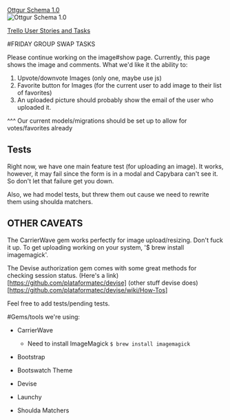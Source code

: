 [Ottgur Schema 1.0](http://marcmo.minus.com/i/b2nnUeuintv7C)  
![Ottgur Schema 1.0](http://i.minus.com/ib2nnUeuintv7C.png)

[Trello User Stories and Tasks](https://trello.com/b/8845ba6Z/ottgur)

#FRIDAY GROUP SWAP TASKS

Please continue working on the image#show page.
Currently, this page shows the image and comments.
What we'd like it the ability to:

1. Upvote/downvote Images (only one, maybe use js)
2. Favorite button for Images (for the current user to add image to their list of favorites)
3. An uploaded picture should probably show the email of the user who uploaded it.

^^^ Our current models/migrations should be set up to allow for votes/favorites already

## Tests

Right now, we have one main feature test (for uploading an image). It works, however, it may fail
since the form is in a modal and Capybara can't see it. So don't let that failure get you down.

Also, we had model tests, but threw them out cause we need to rewrite them using shoulda matchers.

## OTHER CAVEATS

The CarrierWave gem works perfectly for image upload/resizing. Don't fuck it up. To get uploading
working on your system, '$ brew install imagemagick'.

The Devise authorization gem comes with some great methods for checking session status. (Here's a link)[https://github.com/plataformatec/devise]
(other stuff devise does)[https://github.com/plataformatec/devise/wiki/How-Tos]

Feel free to add tests/pending tests.

#Gems/tools we're using:

* CarrierWave
  * Need to install ImageMagick
```$ brew install imagemagick```

* Bootstrap
* Bootswatch Theme
* Devise
* Launchy
* Shoulda Matchers



